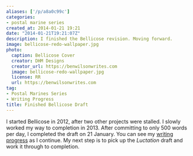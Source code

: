 ```yaml
---
aliases: ['/p/a8a0c99c']
categories:
- postal marine series
created_at: 2014-01-21 19:21
date: "2014-01-21T19:21:07Z"
description: I finished the Bellicose revision. Moving forward.
image: bellicose-redo-wallpaper.jpg
photo:
  caption: Bellicose Cover
  creator: DHM Designs
  creator_url: https://benwilsonwrites.com
  image: bellicose-redo-wallpaper.jpg
  license: RR
  url: https://benwilsonwrites.com
tag:
- Postal Marines Series
- Writing Progress
title: Finished Bellicose Draft
---
```


I started Bellicose in 2012, after two other projects were stalled. I slowly worked my way to completion in 2013. After committing to only 500 words per day, I completed the draft on 21 January. You can see my [writing progress](#) as I continue. My next step is to pick up the *Luctation* draft and work it through to completion.
